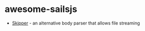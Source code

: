 # awesome-sailsjs

* [Skipper](https://github.com/balderdashy/skipper) - an alternative body parser that allows file streaming
